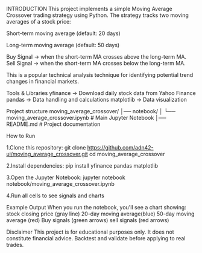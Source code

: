 
INTRODUCTION
This project implements a simple Moving Average Crossover trading strategy using Python.
The strategy tracks two moving averages of a stock price:

Short-term moving average (default: 20 days)

Long-term moving average (default: 50 days)

Buy Signal → when the short-term MA crosses above the long-term MA.
Sell Signal → when the short-term MA crosses below the long-term MA.

This is a popular technical analysis technique for identifying potential trend changes in financial markets.

Tools & Libraries
yfinance → Download daily stock data from Yahoo Finance
pandas → Data handling and calculations
matplotlib → Data visualization

Project structure
moving_average_crossover/
│── notebook/
│   └── moving_average_crossover.ipynb   # Main Jupyter Notebook
│── README.md                            # Project documentation

How to Run

1.Clone this repository:
git clone https://github.com/adn42-ui/moving_average_crossover.git
cd moving_average_crossover

2.Install dependencies:
pip install yfinance pandas matplotlib

3.Open the Jupyter Notebook:
jupyter notebook notebook/moving_average_crossover.ipynb

4.Run all cells to see signals and charts

Example Output
When you run the notebook, you'll see a chart showing:
stock closing price (gray line)
20-day moving average(blue)
50-day moving average (red)
Buy signals (green arrows)
sell signals (red arrows)

Disclaimer
This project is for educational purposes only. 
It does not constitute financial advice. Backtest and validate before applying to real trades.
